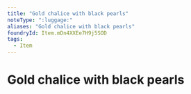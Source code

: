 ```yaml
---
title: "Gold chalice with black pearls"
noteType: ":luggage:"
aliases: "Gold chalice with black pearls"
foundryId: Item.mDn4XXEe7H9j5SOD
tags:
  - Item
---
```


# Gold chalice with black pearls
